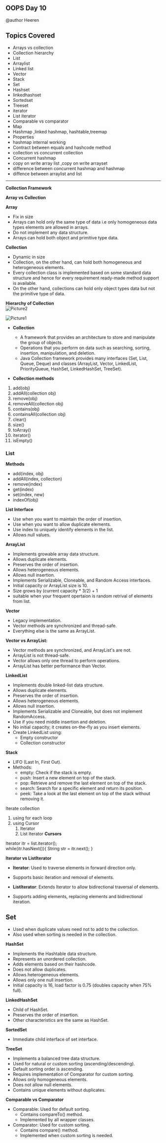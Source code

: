 ## OOPS Day 10

 @author Heeren

 **Topics Covered**
--------------
- Arrays vs collection
- Collection hierarchy
- List
- Arraylist
- Linked list
- Vector
- Stack
- Set
- Hashset
- linkedhashset
- Sortedset
- Treeset
- iterator
- List iterator
- Comparable vs comparator
- Map
- Hashmap ,linked hashmap, hashtable,treemap
- Properties
- hashmap internal working
- Contract between equals and hashcode method
- collection vs concurrent collection
- Concurrent hashmap
- copy on write array list ,copy on write arrayset
- difference between concurrent hashmap and hashmap
- diffence between arraylist and list 
---
**Collection Framework**

**Array vs Collection**

**Array**

  - Fix in size
  - Arrays can hold only the same type of data i.e only homogeneous data types elements are allowed in arrays.
  - Do not implement any data structure.
  - Arrays can hold both object and primitive type data.

**Collection**

  - Dynamic in size
  - Collection, on the other hand, can hold both homogeneous and heterogeneous elements.
  - Every collection class is implemented based on some standard data structure and hence for every requirement ready-made method support is available.
  - On the other hand, collections can hold only object types data but not the primitive type of data.

**Hierarchy of Collection**   
![Picture2](https://user-images.githubusercontent.com/87074236/193452827-ad034782-5467-4a8b-9449-faecc5cd4016.png)

![Picture1](https://user-images.githubusercontent.com/87074236/193452840-96d05ebf-ff3b-471c-aa16-e48514b20a91.png)

- **Collection**
  - A framework that provides an architecture to store and manipulate the group of objects.
  - Operations that you perform on data such as searching, sorting, insertion, manipulation, and deletion.
  - Java Collection framework provides many interfaces (Set, List, Queue, Deque) and classes (ArrayList, Vector, LinkedList, PriorityQueue, HashSet, LinkedHashSet, TreeSet).

- **Collection methods**

1. add(obj)
2. addAll(collection obj)
3. remove(obj)
4. removeAll(collection obj)
5. contains(obj)
6. containsAll(collection obj)
7. clear()
8. size()
9. toArray()
10. iterator()
11. isEmpty()

### List 

**Methods**

- add(index, obj) 
- addAll(index, collection)
- remove(index)
- get(index)
- set(index, new)
- indexOf(obj)

**List Interface**
- Use when you want to maintain the order of insertion.
- Use when you want to allow duplicate elements.
- Use index to uniquely identify elements in the list.
- Allows null values.

**ArrayList**
- Implements growable array data structure.
- Allows duplicate elements.
- Preserves the order of insertion.
- Allows heterogeneous elements.
- Allows null insertion.
- Implements Serializable, Cloneable, and Random Access interfaces.
- Initial capacity or ArrayList size is 10.
- Size grows by (current capacity * 3/2) + 1
- suitable when your frequent opertaion is random retrival of elements from list.

**Vector**
- Legacy implementation.
- Vector methods are synchronized and thread-safe.
- Everything else is the same as ArrayList.

**Vector vs ArrayList:**
  - Vector methods are synchronized, and ArrayList's are not.
  - ArrayList is not thread-safe.
  - Vector allows only one thread to perform operations.
  - ArrayList has better performance than Vector.

**LinkedList**
- Implements double linked-list data structure.
- Allows duplicate elements.
- Preserves the order of insertion.
- Allows heterogeneous elements.
- Allows null insertion.
- Implements Serializable and Cloneable, but does not implement RandomAccess.
- Use if you need middle insertion and deletion.
- No initial capacity; it creates on-the-fly as you insert elements.
- Create LinkedList using:
  - Empty constructor
  - Collection constructor

**Stack**
- LIFO (Last In, First Out).
- Methods:
  - empty: Check if the stack is empty.
  - push: Insert a new element on top of the stack.
  - pop: Retrieve and remove the last element on top of the stack.
  - search: Search for a specific element and return its position.
  - peek: Take a look at the last element on top of the stack without removing it.

Iterate collection 
1. using for each loop
2. using Cursor
    1. Iterator
    2. List Iterator
**Cursors**

Iterator<String> itr = list.iterator();   
while(itr.hasNext()){
    String str = itr.next();
}

**Iterator vs ListIterator**    


-   **Iterator**: Used to traverse elements in forward direction only.
-   Supports basic iteration and removal of elements.
  
-   **ListIterator**: Extends Iterator to allow bidirectional traversal of elements.
-   Supports adding elements, replacing elements and bidirectional iteration.

**Set**   
---

-   Used when duplicate values need not to add to the collection.
-   Also used when sorting is needed in the collection.

**HashSet**  

-   Implements the Hashtable data structure.
-   Represents an unordered collection.
-   Adds elements based on their hashcode.
-   Does not allow duplicates.
-   Allows heterogeneous elements.
-   Allows only one null insertion.
-   Initial capacity is 16, load factor is 0.75 (doubles capacity when 75% full).

**LinkedHashSet**  

-   Child of HashSet.
-   Preserves the order of insertion.
-   Other characteristics are the same as HashSet.

**SortedSet**   

-   Immediate child interface of set interface.

**TreeSet**  

-   Implements a balanced tree data structure.
-   Used for natural or custom sorting (ascending/descending).
-   Default sorting order is ascending.
-   Requires implementation of Comparator for custom sorting.
-   Allows only homogeneous elements.
-   Does not allow null elements.
-   Contains unique elements without duplicates.

**Comparable vs Comparator**

-   Comparable: Used for default sorting.
    -   Contains compareTo() method.
    -   Implemented by all wrapper classes.
-   Comparator: Used for custom sorting.
    -   Contains compare() method.
    -   Implemented when custom sorting is needed.
